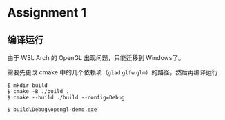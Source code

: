 # Assignment 1

## 编译运行

由于 WSL Arch 的 OpenGL 出现问题，只能迁移到 Windows了。

需要先更改 cmake 中的几个依赖项（`glad` `glfw` `glm`）的路径，然后再编译运行
```shell
$ mkdir build
$ cmake -B ./build .
$ cmake --build ./build --config=Debug
```

```shell
$ build\Debug\opengl-demo.exe
```